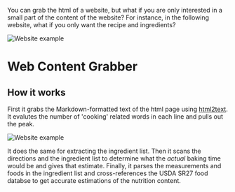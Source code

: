 You can grab the html of a website, but what if you are only interested in a small part of the content of the website? For instance, in the following website, what if you only want the recipe and ingredients?

![Website example](https://i.imgur.com/b5JUgBG.jpg?1)

# Web Content Grabber

## How it works

First it grabs the Markdown-formatted text of the html page using [html2text](https://github.com/aaronsw/html2text).  It evalutes the number of 'cooking' related words in each line and pulls out the peak.

![Website example](https://i.imgur.com/enu0SNA.jpg?1)

It does the same for extracting the ingredient list. Then it scans the directions and the ingredient list to determine what the *actual* baking time would be and gives that estimate. Finally, it parses the measurements and foods in the ingredient list and cross-references the USDA SR27 food databse to get accurate estimations of the nutrition content.
